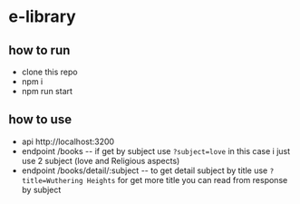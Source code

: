 # e-library

## how to run
- clone this repo
- npm i
- npm run start

## how to use
- api http://localhost:3200
- endpoint /books
-- if get by subject use `?subject=love` in this case i just use 2 subject (love and Religious aspects)
- endpoint /books/detail/:subject
-- to get detail subject by title use `?title=Wuthering Heights` for get more title you can read from response by subject